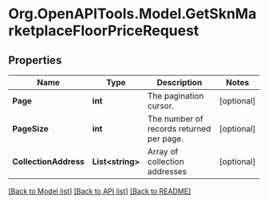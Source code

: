# Org.OpenAPITools.Model.GetSknMarketplaceFloorPriceRequest

## Properties

Name | Type | Description | Notes
------------ | ------------- | ------------- | -------------
**Page** | **int** | The pagination cursor. | [optional] 
**PageSize** | **int** | The number of records returned per page. | [optional] 
**CollectionAddress** | **List&lt;string&gt;** | Array of collection addresses | [optional] 

[[Back to Model list]](../README.md#documentation-for-models) [[Back to API list]](../README.md#documentation-for-api-endpoints) [[Back to README]](../README.md)

